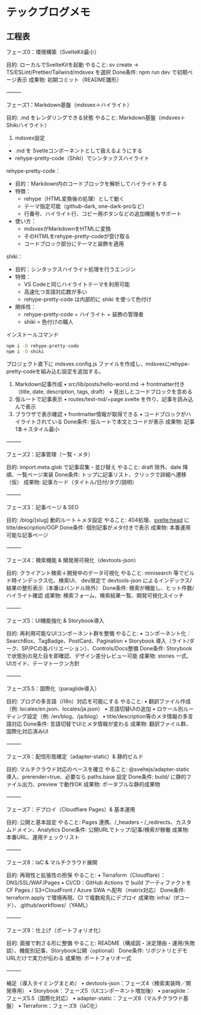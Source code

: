 # テックブログメモ

## 工程表

フェーズ0：環境構築（SvelteKit最小）

目的: ローカルでSvelteKitを起動
やること: sv create → TS/ESLint/Prettier/Tailwind/mdsvex を選択
Done条件: npm run dev で初期ページ表示
成果物: 初期コミット（README雛形）

⸻

フェーズ1：Markdown基盤（mdsvex＋ハイライト）

目的: .md をレンダリングできる状態
やること:
Markdown基盤（mdsvex＋Shikiハイライト）

1. mdsvex設定

- .md を Svelteコンポーネントとして扱えるようにする
- rehype-pretty-code（Shiki）でシンタックスハイライト

rehype-pretty-code：

- 目的：Markdown内のコードブロックを解析してハイライトする
- 特徴：
  - rehype（HTML変換後の処理）として動く
  - テーマ指定可能（github-dark, one-dark-proなど）
  - 行番号、ハイライト行、コピー用ボタンなどの追加機能もサポート
- 使い方：
  - mdsvexがMarkdownをHTMLに変換
  - そのHTMLをrehype-pretty-codeが受け取る
  - コードブロック部分にテーマと装飾を適用

shiki：

- 目的：シンタックスハイライト処理を行うエンジン
- 特徴：
  - VS Codeと同じハイライトテーマを利用可能
  - 高速化つ言語対応数が多い
  - rehype-pretty-code は内部的に shiki を使って色付け
- 関係性：
  - rehype-pretty-code = ハイライト + 装飾の管理者
  - shiki = 色付けの職人

インストールコマンド

```zsh
npm i -D rehype-pretty-code
npm i -D shiki
```

プロジェクト直下に mdsvex.config.js ファイルを作成し、mdsvexにrehype-pretty-codeを組み込む設定を追加する。

1. Markdown記事作成
   • src/lib/posts/hello-world.md
   → frontmatter付き（title, date, description, tags, draft）
   • 見出しとコードブロックを含める
2. 仮ルートで記事表示
   • routes/test-md/+page.svelte を作り、記事を読み込んで表示
3. ブラウザで表示確認
   • frontmatter情報が取得できる
   • コードブロックがハイライトされている
   Done条件: 仮ルートで本文とコードが表示
   成果物: 記事1本＋スタイル最小

⸻

フェーズ2：記事管理（一覧・メタ）

目的: import.meta.glob で記事収集・並び替え
やること: draft 除外、date 降順、一覧ページ実装
Done条件: トップに記事リスト、クリックで詳細へ遷移（仮）
成果物: 記事カード（タイトル/日付/タグ/説明）

⸻

フェーズ3：記事ページ & SEO

目的: /blog/[slug] 動的ルート＋メタ設定
やること: 404処理、<svelte:head> に title/description/OGP
Done条件: 個別記事がメタ付きで表示
成果物: 本番運用可能な記事ページ

⸻

フェーズ4：検索機能 & 開発用可視化（devtools-json）

目的: クライアント検索＋開発中のデータ可視化
やること: minisearch 等でビルド時インデックス化、検索UI、
dev限定で devtools-json によるインデックス/結果の整形表示（本番はバンドル除外）
Done条件: 検索が機能し、ヒット件数/ハイライト確認
成果物: 検索フォーム、検索結果一覧、開発可視化スイッチ

⸻

フェーズ5：UI機能強化 & Storybook導入

目的: 再利用可能なUIコンポーネント群を整備
やること:
• コンポーネント化：SearchBox、TagBadge、PostCard、Pagination
• Storybook 導入（ライト/ダーク、SP/PCの各バリエーション）、Controls/Docs整備
Done条件: Storybookで状態別の見た目を即確認、デザイン差分レビュー可能
成果物: stories 一式、UIガイド、テーマトークン方針

⸻

フェーズ5.5：国際化（paraglide導入）

目的: ブログの多言語（i18n）対応を可能にする
やること:
• 翻訳ファイル作成（例: locales/en.json、locales/ja.json）
• 言語切替UIの追加
• ロケール別ルーティング設定（例: /en/blog、/ja/blog）
• title/description等のメタ情報の多言語対応
Done条件: 言語切替でUIとメタ情報が変わる
成果物: 翻訳ファイル群、国際化対応済みUI

⸻

フェーズ6：配信形態確定（adapter-static）& 静的ビルド

目的: マルチクラウド対応のベースを確立
やること: @sveltejs/adapter-static 導入、prerender=true、必要なら paths.base 設定
Done条件: build/ に静的ファイル出力、preview で動作OK
成果物: ポータブルな静的成果物

⸻

フェーズ7：デプロイ（Cloudflare Pages）& 基本運用

目的: 公開と基本設定
やること: Pages 連携、/\_headers・/\_redirects、カスタムドメイン、Analytics
Done条件: 公開URLでトップ/記事/検索が稼働
成果物: 本番URL、運用チェックリスト

⸻

フェーズ8：IaC & マルチクラウド展開

目的: 再現性と拡張性の担保
やること:
• Terraform（Cloudflare）：DNS/SSL/WAF/Pages
• CI/CD：GitHub Actions で build アーティファクトを CF Pages / S3+CloudFront / Azure SWA へ配布（matrix対応）
Done条件: terraform apply で環境再現、CI で複数宛先にデプロイ
成果物: infra/（tfコード）、.github/workflows/（YAML）

⸻

フェーズ9：仕上げ（ポートフォリオ化）

目的: 面接で刺さる形に整備
やること: README（構成図・決定理由・運用/失敗談）、機能別記事、Storybook公開（optional）
Done条件: リポジトリとデモURLだけで実力が伝わる
成果物: ポートフォリオ一式

⸻

補足（導入タイミングまとめ）
• devtools-json：フェーズ4（検索実装時／開発専用）
• Storybook：フェーズ5（UIコンポーネント増加後）
• paraglide：フェーズ5.5（国際化対応）
• adapter-static：フェーズ6（マルチクラウド基盤）
• Terraform：フェーズ8（IaC化）
